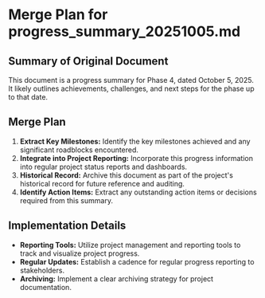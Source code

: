 # Merge Plan for progress_summary_20251005.md

## Summary of Original Document
This document is a progress summary for Phase 4, dated October 5, 2025. It likely outlines achievements, challenges, and next steps for the phase up to that date.

## Merge Plan
1.  **Extract Key Milestones:** Identify the key milestones achieved and any significant roadblocks encountered.
2.  **Integrate into Project Reporting:** Incorporate this progress information into regular project status reports and dashboards.
3.  **Historical Record:** Archive this document as part of the project's historical record for future reference and auditing.
4.  **Identify Action Items:** Extract any outstanding action items or decisions required from this summary.

## Implementation Details
-   **Reporting Tools:** Utilize project management and reporting tools to track and visualize project progress.
-   **Regular Updates:** Establish a cadence for regular progress reporting to stakeholders.
-   **Archiving:** Implement a clear archiving strategy for project documentation.

